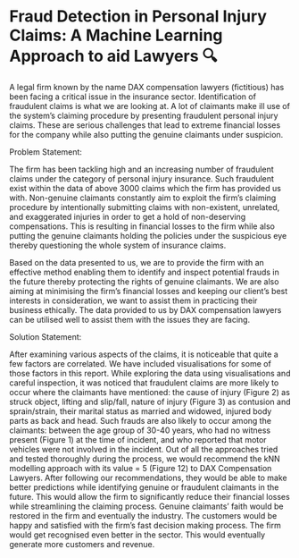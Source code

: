 # Fraud Detection in Personal Injury Claims: A Machine Learning Approach to aid Lawyers 🔍

A legal firm known by the name DAX compensation lawyers (fictitious) has been facing a critical issue in the insurance sector. 
Identification of fraudulent claims is what we are looking at. A lot of claimants make ill use of the system’s claiming 
procedure by presenting fraudulent personal injury claims. These are serious challenges that lead to extreme financial 
losses for the company while also putting the genuine claimants under suspicion.

Problem Statement:

The firm has been tackling high and an increasing number of fraudulent claims under the category of personal injury 
insurance. Such fraudulent exist within the data of above 3000 claims which the firm has provided us with. Non-genuine 
claimants constantly aim to exploit the firm’s claiming procedure by intentionally submitting claims with non-existent, 
unrelated, and exaggerated injuries in order to get a hold of non-deserving compensations. This is resulting in financial 
losses to the firm while also putting the genuine claimants holding the policies under the suspicious eye thereby 
questioning the whole system of insurance claims.  

Based on the data presented to us, we are to provide the firm with an effective method enabling them to identify and 
inspect potential frauds in the future thereby protecting the rights of genuine claimants. We are also aiming at minimising 
the firm’s financial losses and keeping our client’s best interests in consideration, we want to assist them in practicing 
their business ethically. The data provided to us by DAX compensation lawyers can be utilised well to assist them with 
the issues they are facing. 

Solution Statement:

After examining various aspects of the claims, it is noticeable that quite a few factors are correlated. We have included 
visualisations for some of those factors in this report. While exploring the data using visualisations and careful inspection, 
it was noticed that fraudulent claims are more likely to occur where the claimants have mentioned: the cause of injury 
(Figure 2) as struck object, lifting and slip/fall, nature of injury (Figure 3) as contusion and sprain/strain, their marital 
status as married and widowed, injured body parts as back and head. Such frauds are also likely to occur among the 
claimants: between the age group of 30-40 years, who had no witness present (Figure 1) at the time of incident, and 
who reported that motor vehicles were not involved in the incident. 
Out of all the approaches tried and tested thoroughly during the process, we would recommend the kNN modelling 
approach with its value = 5 (Figure 12) to DAX Compensation Lawyers. After following our recommendations, they would 
be able to make better predictions while identifying genuine or fraudulent claimants in the future. This would allow the firm 
to significantly reduce their financial losses while streamlining the claiming process. Genuine claimants’ faith would be 
restored in the firm and eventually the industry. The customers would be happy and satisfied with the firm’s fast decision
making process. The firm would get recognised even better in the sector. This would eventually generate more customers 
and revenue.
